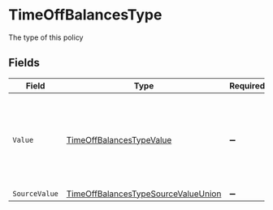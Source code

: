 # TimeOffBalancesType

The type of this policy


## Fields

| Field                                                                                                                                      | Type                                                                                                                                       | Required                                                                                                                                   | Description                                                                                                                                | Example                                                                                                                                    |
| ------------------------------------------------------------------------------------------------------------------------------------------ | ------------------------------------------------------------------------------------------------------------------------------------------ | ------------------------------------------------------------------------------------------------------------------------------------------ | ------------------------------------------------------------------------------------------------------------------------------------------ | ------------------------------------------------------------------------------------------------------------------------------------------ |
| `Value`                                                                                                                                    | [TimeOffBalancesTypeValue](../../Models/Components/TimeOffBalancesTypeValue.md)                                                            | :heavy_minus_sign:                                                                                                                         | The unified value for the type of the time off policy. If the provider does not specify this unit, the value will be set to unmapped_value | holiday                                                                                                                                    |
| `SourceValue`                                                                                                                              | [TimeOffBalancesTypeSourceValueUnion](../../Models/Components/TimeOffBalancesTypeSourceValueUnion.md)                                      | :heavy_minus_sign:                                                                                                                         | N/A                                                                                                                                        |                                                                                                                                            |